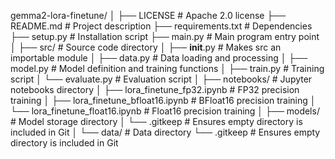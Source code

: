 gemma2-lora-finetune/
│
├── LICENSE                       # Apache 2.0 license
├── README.md                     # Project description
├── requirements.txt              # Dependencies
├── setup.py                      # Installation script
├── main.py                       # Main program entry point
│
├── src/                          # Source code directory
│   ├── __init__.py               # Makes src an importable module
│   ├── data.py                   # Data loading and processing
│   ├── model.py                  # Model definition and training functions
│   ├── train.py                  # Training script
│   └── evaluate.py               # Evaluation script
│
├── notebooks/                    # Jupyter notebooks directory
│   ├── lora_finetune_fp32.ipynb         # FP32 precision training
│   ├── lora_finetune_bfloat16.ipynb     # BFloat16 precision training
│   └── lora_finetune_float16.ipynb      # Float16 precision training
│
├── models/                       # Model storage directory
│   └── .gitkeep                  # Ensures empty directory is included in Git
│
└── data/                         # Data directory
    └── .gitkeep                  # Ensures empty directory is included in Git
    

